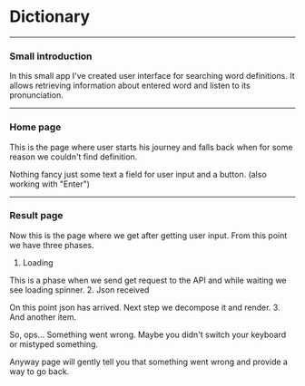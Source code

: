 # Dictionary
___

### Small introduction
In this small app I've created user interface for searching word definitions.
It allows retrieving information about entered word and listen to its pronunciation. 
___
### Home page 
This is the page where user starts his journey and falls back when for some reason we couldn't find definition.

Nothing fancy just some text a field for user input and a button.
(also working with "Enter")
___
### Result page
Now this is the page where we get after getting user input. From this point we have three phases.

1. Loading

This is a phase when we send get request to the API and while waiting we see loading spinner.
2. Json received

On this point json has arrived. Next step we decompose it and render.
3. And another item.

So, ops... Something went wrong. Maybe you didn't switch your keyboard or mistyped something.

Anyway page will gently tell you that something went wrong and provide a way to go back.

